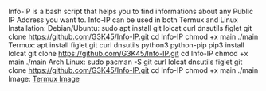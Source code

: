 Info-IP is a bash script that helps you to find informations about any Public IP Address you want to.
Info-IP can be used in both Termux and Linux
Installation:
Debian/Ubuntu:
sudo apt install git lolcat curl dnsutils figlet
git clone https://github.com/G3K45/Info-IP.git
cd Info-IP
chmod +x main
./main
Termux:
apt install figlet git curl dnsutils python3 python-pip
pip3 install lolcat
git clone https://github.com/G3K45/Info-IP.git
cd Info-IP
chmod +x main
./main
Arch Linux:
sudo pacman -S git curl lolcat dnsutils figlet
git clone https://github.com/G3K45/Info-IP.git 
cd Info-IP
chmod +x main
./main
Image:
[Termux Image](image(1).png)
